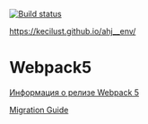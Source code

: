 [![Build status](https://ci.appveyor.com/api/projects/status/sha6meem65sbo065?svg=true)](https://ci.appveyor.com/project/KeciLust/ahj-env)


https://kecilust.github.io/ahj__env/



# Webpack5
 


[Информация о релизе Webpack 5](https://webpack.js.org/blog/2020-10-10-webpack-5-release/)

[Migration Guide](https://webpack.js.org/migrate/5/)

